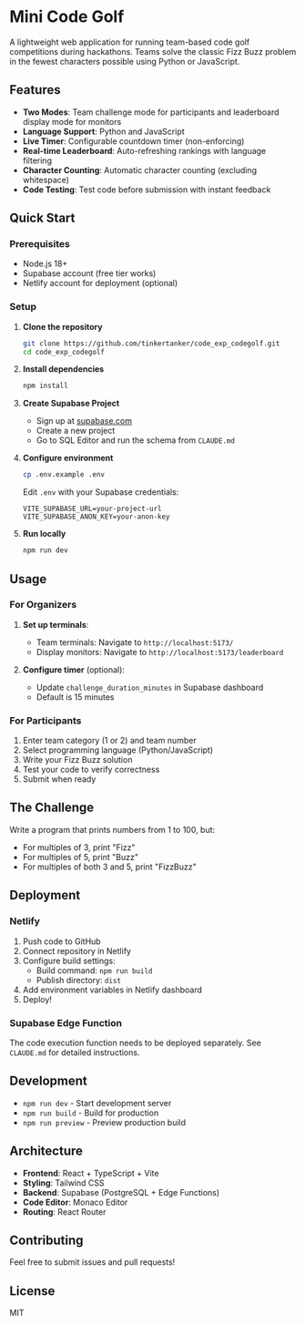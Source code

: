 # Mini Code Golf

A lightweight web application for running team-based code golf competitions during hackathons. Teams solve the classic Fizz Buzz problem in the fewest characters possible using Python or JavaScript.

## Features

- **Two Modes**: Team challenge mode for participants and leaderboard display mode for monitors
- **Language Support**: Python and JavaScript
- **Live Timer**: Configurable countdown timer (non-enforcing)
- **Real-time Leaderboard**: Auto-refreshing rankings with language filtering
- **Character Counting**: Automatic character counting (excluding whitespace)
- **Code Testing**: Test code before submission with instant feedback

## Quick Start

### Prerequisites

- Node.js 18+
- Supabase account (free tier works)
- Netlify account for deployment (optional)

### Setup

1. **Clone the repository**
   ```bash
   git clone https://github.com/tinkertanker/code_exp_codegolf.git
   cd code_exp_codegolf
   ```

2. **Install dependencies**
   ```bash
   npm install
   ```

3. **Create Supabase Project**
   - Sign up at [supabase.com](https://supabase.com)
   - Create a new project
   - Go to SQL Editor and run the schema from `CLAUDE.md`

4. **Configure environment**
   ```bash
   cp .env.example .env
   ```
   Edit `.env` with your Supabase credentials:
   ```
   VITE_SUPABASE_URL=your-project-url
   VITE_SUPABASE_ANON_KEY=your-anon-key
   ```

5. **Run locally**
   ```bash
   npm run dev
   ```

## Usage

### For Organizers

1. **Set up terminals**: 
   - Team terminals: Navigate to `http://localhost:5173/`
   - Display monitors: Navigate to `http://localhost:5173/leaderboard`

2. **Configure timer** (optional):
   - Update `challenge_duration_minutes` in Supabase dashboard
   - Default is 15 minutes

### For Participants

1. Enter team category (1 or 2) and team number
2. Select programming language (Python/JavaScript)
3. Write your Fizz Buzz solution
4. Test your code to verify correctness
5. Submit when ready

## The Challenge

Write a program that prints numbers from 1 to 100, but:
- For multiples of 3, print "Fizz"
- For multiples of 5, print "Buzz"
- For multiples of both 3 and 5, print "FizzBuzz"

## Deployment

### Netlify

1. Push code to GitHub
2. Connect repository in Netlify
3. Configure build settings:
   - Build command: `npm run build`
   - Publish directory: `dist`
4. Add environment variables in Netlify dashboard
5. Deploy!

### Supabase Edge Function

The code execution function needs to be deployed separately. See `CLAUDE.md` for detailed instructions.

## Development

- `npm run dev` - Start development server
- `npm run build` - Build for production
- `npm run preview` - Preview production build

## Architecture

- **Frontend**: React + TypeScript + Vite
- **Styling**: Tailwind CSS
- **Backend**: Supabase (PostgreSQL + Edge Functions)
- **Code Editor**: Monaco Editor
- **Routing**: React Router

## Contributing

Feel free to submit issues and pull requests!

## License

MIT
